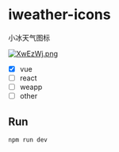 # iweather-icons

小冰天气图标

[![XwEzWj.png](https://s1.ax1x.com/2022/06/05/XwEzWj.png)](https://imgtu.com/i/XwEzWj)

- [x] vue
- [ ] react
- [ ] weapp
- [ ] other

## Run

```bash
npm run dev
```